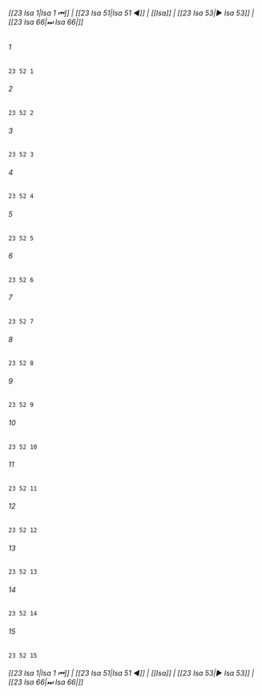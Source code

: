 
###### [[23 Isa 1|Isa 1 ⏮]] | [[23 Isa 51|Isa 51 ◀]] | [[Isa]] | [[23 Isa 53|▶ Isa 53]] | [[23 Isa 66|⏭ Isa 66|]]

###### 1
``` verse
23 52 1 
```
###### 2
``` verse
23 52 2 
```
###### 3
``` verse
23 52 3 
```
###### 4
``` verse
23 52 4 
```
###### 5
``` verse
23 52 5 
```
###### 6
``` verse
23 52 6 
```
###### 7
``` verse
23 52 7 
```
###### 8
``` verse
23 52 8 
```
###### 9
``` verse
23 52 9 
```
###### 10
``` verse
23 52 10 
```
###### 11
``` verse
23 52 11 
```
###### 12
``` verse
23 52 12 
```
###### 13
``` verse
23 52 13 
```
###### 14
``` verse
23 52 14 
```
###### 15
``` verse
23 52 15 
```

###### [[23 Isa 1|Isa 1 ⏮]] | [[23 Isa 51|Isa 51 ◀]] | [[Isa]] | [[23 Isa 53|▶ Isa 53]] | [[23 Isa 66|⏭ Isa 66|]]

